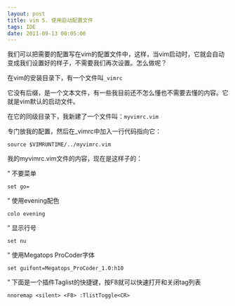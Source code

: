 ```yaml
---
layout: post
title: vim 5. 使用启动配置文件
tags: IDE
date: 2011-09-13 00:05:00
---
```


我们可以把需要的配置写在vim的配置文件中，这样，当vim启动时，它就会自动变成我们设置好的样子，不需要我们再次设置。怎么做呢？

在vim的安装目录下，有一个文件叫`_vimrc`

它没有后缀，是一个文本文件，有一些我目前还不怎么懂也不需要去懂的内容。它就是vim默认的启动文件。

在它的同级目录下，我新建了一个文件叫：`myvimrc.vim`

专门放我的配置，然后在_vimrc中加入一行代码指向它：

```
source $VIMRUNTIME/../myvimrc.vim
```

我的myvimrc.vim文件的内容，现在是这样子的：

&#8221; 不要菜单

```
set go=
```

&#8221; 使用evening配色

```
colo evening
```

&#8221; 显示行号

```
set nu
```

&#8221; 使用Megatops ProCoder字体

```
set guifont=Megatops_ProCoder_1.0:h10
```

&#8221; 下面是一个插件Taglist的快捷键，按F8就可以快速打开和关闭tag列表

```
nnoremap <silent> <F8> :TlistToggle<CR>
```
